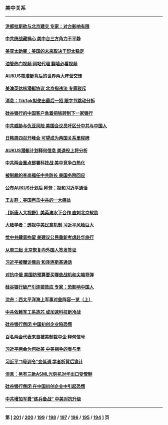 ### 美中关系
---
#### [洪都拉斯欲与北京建交 专家：对台影响有限](../../pages/nf1412576/n13950556.md?03151645) 
#### [中共统战藏祸心 美中台三方角力不平静](../../pages/nf1412576/n13950156.md?03151645) 
#### [美亚太助卿：美国的未来取决于印太稳定](../../pages/nf1412576/n13950494.md?03151645) 
#### [油管热门视频 网站代理 翻墙必看视频](http://138.2.39.72:81/youtube.html?epic-marker?03151645)
#### [AUKUS核潜艇背后的世界两大阵营交锋](../../pages/nf1412576/n13950184.md?03151645) 
#### [美澳英达核潜艇协议 北京指违法 专家驳斥](../../pages/nf1412576/n13950189.md?03151645) 
#### [消息：TikTok拟使出最后一招 跟字节跳动分拆](../../pages/nf1412576/n13950303.md?03151645) 
#### [硅谷银行的中国客户急着把钱转到下一家银行](../../pages/nf1412576/n13950236.md?03151645) 
#### [中共威胁与仇亚风险 美国会议员吁区分中共与中国人](../../pages/nf1412576/n13950237.md?03151645) 
#### [日韩周四召开峰会 可望成为两国关系里程碑](../../pages/nf1412576/n13949952.md?03151645) 
#### [AUKUS潜艇计划释何信息 美退役上将分析](../../pages/nf1412576/n13949885.md?03151645) 
#### [中共两会重点部署科技战 美中竞争白热化](../../pages/nf1412576/n13949668.md?03151645) 
#### [被制裁的李尚福任中共防长 美国务院回应](../../pages/nf1412576/n13949796.md?03151645) 
#### [公布AUKUS计划后 拜登：拟和习近平通话](../../pages/nf1412576/n13949736.md?03151645) 
#### [王友群：美国再击中共的一大痛处](../../pages/nf1412576/n13949694.md?03151645) 
#### [【新唐人大视野】美英澳水下合作 直刺北京软肋](../../pages/nf1412576/n13949693.md?03151645) 
#### [大陆学者：透视中美民意机制 习近平风险巨大](../../pages/nf1412576/n13949648.md?03151645) 
#### [忧中共肆意拘留 美建议公民重新考虑赴华旅行](../../pages/nf1412576/n13949646.md?03151645) 
#### [从周三起 北京恢复向外国人签发签证](../../pages/nf1412576/n13949649.md?03151645) 
#### [习近平被曝访俄后 和泽连斯基通话](../../pages/nf1412576/n13949628.md?03151645) 
#### [对抗中俄 美国防预算要买哪些战机和尖端导弹](../../pages/nf1412576/n13949620.md?03151645) 
#### [硅谷银行破产引连锁效应 专家：恐影响中国人](../../pages/nf1412576/n13949071.md?03151645) 
#### [沈舟：西太平洋海上军事对垒阵容一览（上）](../../pages/nf1412576/n13948876.md?03151645) 
#### [中共依赖军工系造芯 或加速科技新冷战](../../pages/nf1412576/n13948479.md?03151645) 
#### [硅谷银行倒闭 中国初创企业陷恐慌](../../pages/nf1412576/n13948671.md?03151645) 
#### [百名两会代表来自被美制裁中企 释何信号](../../pages/nf1412576/n13948306.md?03151645) 
#### [习近平两会为何批美 中美相争的表与里](../../pages/nf1412576/n13947734.md?03151645) 
#### [习近平“1号训令”变低调 学者析背后诡计](../../pages/nf1412576/n13947527.md?03151645) 
#### [消息：另有三款ASML光刻机对华出口受管制](../../pages/nf1412576/n13948123.md?03151645) 
#### [硅谷银行倒闭 在中国初创企业中引起恐慌](../../pages/nf1412576/n13948100.md?03151645) 
#### [中共增加军费“练兵备战” 中美对抗升级](../../pages/nf1412576/n13948101.md?03151645) 

---
#### 第 [ [201](./201.md?03151645) / [200](./200.md?03151645) / [199](./199.md?03151645) / [198](./198.md?03151645) / [197](./197.md?03151645) / [196](./196.md?03151645) / [195](./195.md?03151645) / [194](./194.md?03151645) ] 页
